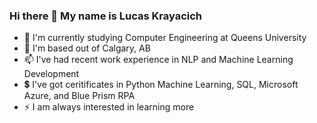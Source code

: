### Hi there 👋 My name is Lucas Krayacich

- 🌱 I'm currently studying Computer Engineering at Queens University
- 💬 I'm based out of Calgary, AB
- 📫 I've had recent work experience in NLP and Machine Learning Development
- 💲 I've got ceritificates in Python Machine Learning, SQL, Microsoft Azure, and Blue Prism RPA 
- ⚡ I am always interested in learning more
